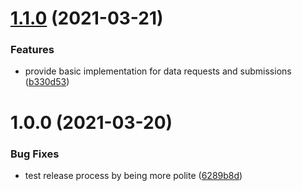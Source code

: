 # [1.1.0](https://github.com/InOG-projects/IRIS-library-js/compare/v1.0.0...v1.1.0) (2021-03-21)


### Features

* provide basic implementation for data requests and submissions ([b330d53](https://github.com/InOG-projects/IRIS-library-js/commit/b330d5341b78eea1237f1b75e8cb6b5ad18ca1ea))

# 1.0.0 (2021-03-20)


### Bug Fixes

* test release process by being more polite ([6289b8d](https://github.com/InOG-projects/IRIS-library-js/commit/6289b8d40a1b9d8c896a313e137c0be75338c79f))
